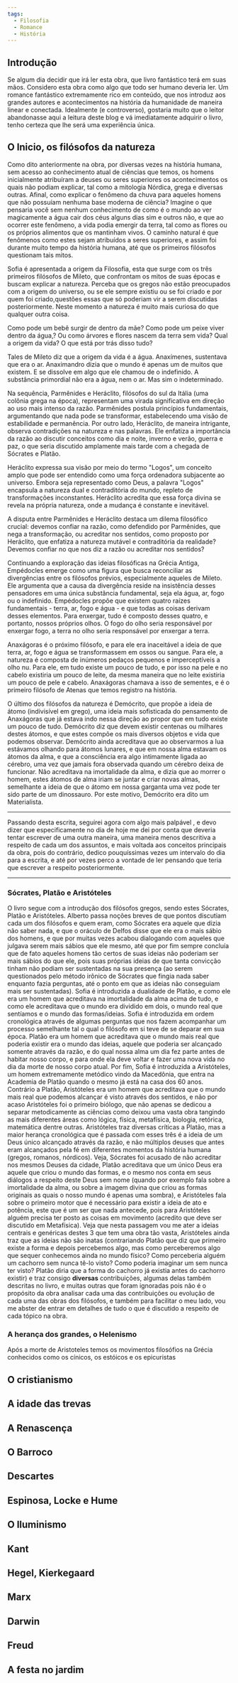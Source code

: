 ```yaml
---
tags:
  - Filosofia
  - Romance
  - História
---
```


## Introdução
Se algum dia decidir que irá ler esta obra, que livro fantástico terá em suas mãos. Considero esta obra como algo que todo ser humano deveria ler. Um romance fantástico extremamente rico em conteúdo, que nos introduz aos grandes autores e acontecimentos na história da humanidade de maneira linear e conectada. Idealmente (e controverso), gostaria muito que o leitor abandonasse aqui a leitura deste blog e vá imediatamente adquirir o livro, tenho certeza que lhe será uma experiência única.

## O Inicio, os filósofos da natureza
Como dito anteriormente na obra, por diversas vezes na história humana, sem acesso ao conhecimento atual de ciências que temos, os homens inicialmente atribuíram a deuses ou seres superiores os acontecimentos os quais não podiam explicar, tal como a mitologia Nórdica, grega e diversas outras. Afinal, como explicar o fenômeno da chuva para aqueles homens que não possuíam nenhuma base moderna de ciência? Imagine o que pensaria você sem nenhum conhecimento de como é o mundo ao ver magicamente a água cair dos céus alguns dias sim e outros não, e que ao ocorrer este fenômeno, a vida podia emergir da terra, tal como as flores ou os próprios alimentos que os mantinham vivos. O caminho natural é que fenômenos como estes sejam atribuídos a seres superiores, e assim foi durante muito tempo da história humana, até que os primeiros filósofos questionam tais mitos.

Sofia é apresentada a origem da Filosofia, esta que surge com os três primeiros filósofos de Mileto, que confrontam os mitos de suas épocas e buscam explicar a natureza. Perceba que os gregos não estão preocupados com a origem do universo, ou se ele sempre existiu ou se foi criado e por quem foi criado,questões essas que só poderiam vir a serem discutidas posteriormente. Neste momento a natureza é muito mais curiosa do que qualquer outra coisa.

Como pode um bebê surgir de dentro da mãe? 
Como pode um peixe viver dentro da água,?
Ou como árvores e flores nascem da terra sem vida? 
Qual a origem da vida? O que está por trás disso tudo?

Tales de Mileto diz que a origem da vida é a água.
Anaxímenes, sustentava que era o ar.
Anaximandro dizia que o mundo é apenas um de muitos que existem. E se dissolve em algo que ele chamou de o indefinido. A substância primordial não era a água, nem o ar. Mas sim o indeterminado.

Na sequência, Parmênides e Heráclito, filósofos do sul da Itália (uma colônia grega na época), representam uma virada significativa em direção ao uso mais intenso da razão. Parmênides postula princípios fundamentais, argumentando que nada pode se transformar, estabelecendo uma visão de estabilidade e permanência. Por outro lado, Heráclito, de maneira intrigante, observa contradições na natureza e nas palavras. Ele enfatiza a importância da razão ao discutir conceitos como dia e noite, inverno e verão, guerra e paz, o que seria discutido amplamente mais tarde com a chegada de Sócrates e Platão.

Heráclito expressa sua visão por meio do termo "Logos", um conceito amplo que pode ser entendido como uma força ordenadora subjacente ao universo. Embora seja representado como Deus, a palavra "Logos" encapsula a natureza dual e contraditória do mundo, repleto de transformações inconstantes. Heráclito acredita que essa força divina se revela na própria natureza, onde a mudança é constante e inevitável.

A disputa entre Parmênides e Heráclito destaca um dilema filosófico crucial: devemos confiar na razão, como defendido por Parmênides, que nega a transformação, ou acreditar nos sentidos, como proposto por Heráclito, que enfatiza a natureza mutável e contraditória da realidade? Devemos confiar no que nos diz a razão ou acreditar nos sentidos?

Continuando a exploração das ideias filosóficas na Grécia Antiga, Empédocles emerge como uma figura que busca reconciliar as divergências entre os filósofos prévios, especialmente aqueles de Mileto. Ele argumenta que a causa da divergência reside na insistência desses pensadores em uma única substância fundamental, seja ela água, ar, fogo ou o indefinido. Empédocles propõe que existem quatro raízes fundamentais - terra, ar, fogo e água - e que todas as coisas derivam desses elementos. Para enxergar, tudo é composto desses quatro, e portanto, nossos próprios olhos. O fogo do olho seria responsável por enxergar fogo, a terra no olho seria responsável por enxergar a terra.

Anaxágoras é o próximo filósofo, e para ele era inaceitável a ideia de que terra, ar, fogo e água se transformassem em ossos ou sangue. Para ele, a natureza é composta de inúmeros pedaços pequenos e imperceptíveis a olho nu. Para ele, em tudo existe um pouco de tudo, e por isso na pele e no cabelo existiria um pouco de leite, da mesma maneira que no leite existiria um pouco de pele e cabelo. Anaxágoras chamava a isso de sementes, e é o primeiro filósofo de Atenas que temos registro na história.

O último dos filósofos da natureza é Demócrito, que propõe a ideia de átomo (indivisível em grego), uma ideia mais sofisticada do pensamento de Anaxágoras que já estava indo nessa direção ao propor que em tudo existe um pouco de tudo. Demócrito diz que devem existir centenas ou milhares destes átomos, e que estes compõe os mais diversos objetos e vida que podemos observar. Demócrito ainda acreditava que ao observarmos a lua estávamos olhando para átomos lunares, e que em nossa alma estavam os átomos da alma, e que a consciência era algo intimamente ligada ao cérebro, uma vez que jamais fora observada quando um cérebro deixa de funcionar. Não acreditava na imortalidade da alma, e dizia que ao morrer o homem, estes átomos de alma iriam se juntar e criar novas almas, semelhante a ideia de que o átomo em nossa garganta uma vez pode ter sido parte de um dinossauro. Por este motivo, Demócrito era dito um Materialista.

---
Passando desta escrita, seguirei agora com algo mais palpável , e devo dizer que especificamente no dia de hoje me dei por conta que deveria tentar escrever de uma outra maneira, uma maneira menos descritiva a respeito de cada um dos assuntos, e mais voltada aos conceitos principais da obra, pois do contrário, dedico pouquíssimas vezes um intervalo do dia para a escrita, e até por vezes perco a vontade de ler pensando que teria que escrever a respeito posteriormente.

----

### Sócrates, Platão e Aristóteles
O livro segue com a introdução dos filósofos gregos, sendo estes Sócrates, Platão e Aristóteles. Alberto passa noções breves de que pontos discutiam cada um dos filósofos e quem eram, como Sócrates era aquele que dizia não saber nada, e que o oráculo de Delfos disse que ele era o mais sábio dos homens, e que por muitas vezes acabou dialogando com aqueles que julgava serem mais sábios que ele mesmo, até que por fim sempre concluía que de fato aqueles homens tão certos de suas ideias não poderiam ser mais sábios do que ele, pois suas próprias ideias de que tanta convicção tinham não podiam ser sustentadas na sua presença (ao serem questionados pelo método irônico de Sócrates que fingia nada saber enquanto fazia perguntas, até o ponto em que as ideias não conseguiam mais ser sustentadas).
Sofia é introduzida a dualidade de Platão, e como ele era um homem que acreditava na imortalidade da alma acima de tudo, e como ele acreditava que o mundo era dividido em dois, o mundo real que sentíamos e o mundo das formas/ideias. Sofia é introduzida em ordem cronológica através de algumas perguntas que nos fazem acompanhar um processo semelhante tal o qual o filósofo em si teve de se deparar em sua época. Platão era um homem que acreditava que o mundo mais real que poderia existir era o mundo das ideias, aquele que poderia ser alcançado somente através da razão, e do qual nossa alma um dia fez parte antes de habitar nosso corpo, e para onde ela deve voltar e fazer uma nova vida no dia da morte de nosso corpo atual.
Por fim, Sofia é introduzida a Aristóteles, um homem extremamente metódico vindo da Macedônia, que entra na Academia de Platão quando o mesmo já está na casa dos 60 anos. Contrário a Platão, Aristóteles era um homem que acreditava que o mundo mais real que podemos alcançar é visto através dos sentidos, e não por acaso Aristóteles foi o primeiro biólogo, que não apenas se dedicou a separar metodicamente as ciências como deixou uma vasta obra tangindo as mais diferentes áreas como lógica, física, metafísica, biologia, retórica, matemática dentre outras. Aristóteles traz diversas críticas a Platão, mas a maior herança cronológica que é passada com esses três é a ideia de um Deus único alcançado através da razão, e não múltiplos deuses que antes eram alcançados pela fé em diferentes momentos da história humana (gregos, romanos, nórdicos). Veja, Sócrates foi acusado de não acreditar nos mesmos Deuses da cidade, Platão acreditava que um único Deus era aquele que criou o mundo das formas, e o mesmo nos conta em seus diálogos a respeito deste Deus sem nome (quando por exemplo fala sobre a imortalidade da alma, ou sobre a imagem divina que criou as formas originais as quais o nosso mundo é apenas uma sombra), e Aristóteles fala sobre o primeiro motor que é necessário para existir a ideia de ato e potência, este que é um ser que nada antecede, pois para Aristóteles alguém precisa ter posto as coisas em movimento (acredito que deve ser discutido em Metafísica).
Veja que nesta passagem vou me ater a ideias centrais e genéricas destes 3 que tem uma obra tão vasta, Aristóteles ainda traz que as ideias não são inatas (contrariando Platão que diz que primeiro existe a forma e depois percebemos algo, mas como perceberemos algo que sequer conhecemos ainda no mundo físico? Como perceberia alguém um cachorro sem nunca tê-lo visto? Como poderia imaginar um sem nunca ter visto? Platão diria que a forma do cachorro já existia antes do cachorro existir) e traz consigo **diversas** contribuições, algumas delas também descritas no livro, e muitas outras que foram ignoradas pois não é o propósito da obra analisar cada uma das contribuições ou evolução de cada uma das obras dos filósofos, e também para facilitar o meu lado, vou me abster de entrar em detalhes de tudo o que é discutido a respeito de cada tópico na obra.
### A herança dos grandes, o Helenismo 
Após a morte de Aristoteles temos os movimentos filosófios na Grécia conhecidos como os cínicos, os estóicos e os epicuristas
## O cristianismo
## A idade das trevas

## A Renascença

## O Barroco

## Descartes

## Espinosa, Locke e Hume

## O Iluminismo

## Kant

## Hegel, Kierkegaard

## Marx

## Darwin

## Freud

## A festa no jardim


